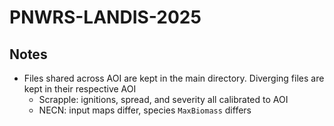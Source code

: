 # PNWRS-LANDIS-2025

## Notes
- Files shared across AOI are kept in the main directory. Diverging files are kept in their respective AOI
    - Scrapple: ignitions, spread, and severity all calibrated to AOI
    - NECN: input maps differ, species `MaxBiomass` differs


